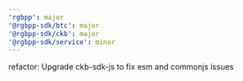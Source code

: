 ```yaml
---
'rgbpp': major
'@rgbpp-sdk/btc': major
'@rgbpp-sdk/ckb': major
'@rgbpp-sdk/service': minor
---
```


refactor: Upgrade ckb-sdk-js to fix esm and commonjs issues
